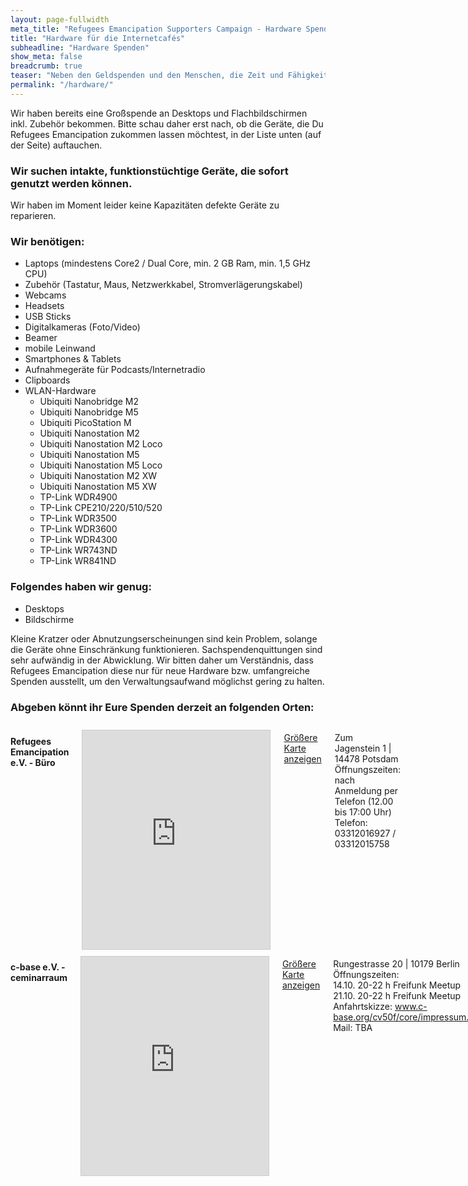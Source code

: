 ```yaml
---
layout: page-fullwidth
meta_title: "Refugees Emancipation Supporters Campaign - Hardware Spenden"
title: "Hardware für die Internetcafés"
subheadline: "Hardware Spenden"
show_meta: false
breadcrumb: true
teaser: "Neben den Geldspenden und den Menschen, die Zeit und Fähigkeiten in dieses Projekt stecken, kommen auch immer wieder Menschen auf uns zu, die uns fragen, ob sie uns mit Hardware unterstützen können."
permalink: "/hardware/"
---
```


Wir haben bereits eine Großspende an Desktops und Flachbildschirmen inkl. Zubehör bekommen. Bitte schau daher erst nach, ob die Geräte, die Du Refugees Emancipation zukommen lassen möchtest, in der Liste unten (auf der Seite) auftauchen.

<div class="panel">
  <h3>Wir suchen intakte, funktionstüchtige Geräte, die sofort genutzt werden können. </h3>
  <p>Wir haben im Moment leider keine Kapazitäten defekte Geräte zu reparieren.</p>
</div>

### Wir benötigen:

* Laptops (mindestens Core2 / Dual Core, min. 2 GB Ram, min. 1,5 GHz CPU)
* Zubehör (Tastatur, Maus, Netzwerkkabel, Stromverlägerungskabel)
* Webcams
* Headsets
* USB Sticks
* Digitalkameras (Foto/Video)
* Beamer
* mobile Leinwand
* Smartphones & Tablets
* Aufnahmegeräte für Podcasts/Internetradio
* Clipboards
* WLAN-Hardware
  * Ubiquiti Nanobridge M2
  * Ubiquiti Nanobridge M5
  * Ubiquiti PicoStation M
  * Ubiquiti Nanostation M2
  * Ubiquiti Nanostation M2 Loco
  * Ubiquiti Nanostation M5
  * Ubiquiti Nanostation M5 Loco
  * Ubiquiti Nanostation M2 XW
  * Ubiquiti Nanostation M5 XW
  * TP-Link WDR4900
  * TP-Link CPE210/220/510/520
  * TP-Link WDR3500
  * TP-Link WDR3600
  * TP-Link WDR4300
  * TP-Link WR743ND
  * TP-Link WR841ND

### Folgendes haben wir genug:

* Desktops
* Bildschirme

Kleine Kratzer oder Abnutzungserscheinungen sind kein Problem, solange die Geräte ohne Einschränkung funktionieren. Sachspendenquittungen sind sehr aufwändig in der Abwicklung. Wir bitten daher um Verständnis, dass Refugees Emancipation diese nur für neue Hardware bzw. umfangreiche Spenden ausstellt, um den Verwaltungsaufwand möglichst gering zu halten.

### Abgeben könnt ihr Eure Spenden derzeit an folgenden Orten:

<div class="row">
<div class="large-6 columns">  

<h4> Refugees Emancipation e.V. - Büro</h4>
<iframe width="350" height="350" frameborder="0" scrolling="no" marginheight="0" marginwidth="0" src="http://www.openstreetmap.org/export/embed.html?bbox=13.029613494873047%2C52.33523417998427%2C13.145828247070312%2C52.40294253395109&amp;layer=transportmap&amp;marker=52.36910132990146%2C13.08772087097168" style="border: 1px solid #ccc; margin-top: 0.7em"></iframe>

<p><a href="http://www.openstreetmap.org/?mlat=52.3691&amp;mlon=13.0877#map=13/52.3691/13.0877&amp;layers=T">Größere Karte anzeigen</a></p>

<p>Zum Jagenstein 1 | 14478 Potsdam<br>
Öffnungszeiten:<br>
nach Anmeldung per Telefon (12.00 bis 17:00 Uhr)<br>
Telefon: 03312016927 / 03312015758</p>
</div>

<div class="large-6 columns">
<h4> c-base e.V. - ceminarraum</h4>
<iframe width="350" height="350" frameborder="0" scrolling="no" marginheight="0" marginwidth="0" src="http://www.openstreetmap.org/export/embed.html?bbox=13.412847518920898%2C52.50888177697507%2C13.427395820617676%2C52.51731770402358&amp;layer=transportmap&amp;marker=52.51309994293086%2C13.420121669769287" style="border: 1px solid #ccc; margin-top: 0.7em"></iframe>

<p><a href="http://www.openstreetmap.org/#map=16/52.5130/13.4181&amp;layers=T">Größere Karte anzeigen</a></p>

<p>Rungestrasse 20 | 10179 Berlin<br>
Öffnungszeiten:<br>
14.10. 20-22 h Freifunk Meetup<br>
21.10. 20-22 h Freifunk Meetup<br>
Anfahrtskizze: <a href="https://www.c-base.org/cv50f/core/impressum.html">www.c-base.org/cv50f/core/impressum.html</a><br>
Mail: TBA</p>
</div>
</div>
